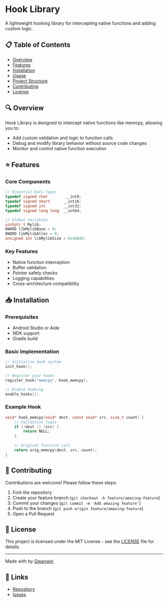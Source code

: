 # Hook Library

A lightweight hooking library for intercepting native functions and adding custom logic.

## 📋 Table of Contents
- [Overview](#overview)
- [Features](#features)
- [Installation](#installation)
- [Usage](#usage)
- [Project Structure](#project-structure)
- [Contributing](#contributing)
- [License](#license)

## 🔍 Overview

Hook Library is designed to intercept native functions like memcpy, allowing you to:
- Add custom validation and logic to function calls
- Debug and modify library behavior without source code changes
- Monitor and control native function execution

## ⭐ Features

### Core Components
```c
// Essential Data Types
typedef signed char        __int8;
typedef signed short      __int16;
typedef signed int        __int32;
typedef signed long long  __int64;

// Global Variables
uintptr_t Mylib;
DWORD libMylibBase = 0;
DWORD libMylibAlloc = 0;
unsigned int libMylibSize = 0x48B49;
```

### Key Features
- Native function interception
- Buffer validation
- Pointer safety checks
- Logging capabilities
- Cross-architecture compatibility

## 📥 Installation

### Prerequisites
- Android Studio or Aide
- NDK support
- Gradle build 


### Basic Implementation
```c
// Initialize hook system
init_hook();

// Register your hooks
register_hook("memcpy", hook_memcpy);

// Enable hooking
enable_hooks();
```

### Example Hook
```c
void* hook_memcpy(void* dest, const void* src, size_t count) {
    // Validation logic
    if (!dest || !src) {
        return NULL;
    }
    
    // Original function call
    return orig_memcpy(dest, src, count);
}
```


## 🤝 Contributing

Contributions are welcome! Please follow these steps:

1. Fork the repository
2. Create your feature branch (`git checkout -b feature/amazing-feature`)
3. Commit your changes (`git commit -m 'Add amazing feature'`)
4. Push to the branch (`git push origin feature/amazing-feature`)
5. Open a Pull Request

## 📄 License

This project is licensed under the MIT License - see the [LICENSE](LICENSE) file for details.

---
Made with  by [Qwanwin](https://github.com/Qwanwin)

## 🔗 Links
- [Repository](https://github.com/Qwanwin/Hook-library)
- [Issues](https://github.com/Qwanwin/Hook-library/issues)
